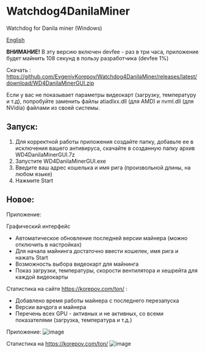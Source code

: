 # Watchdog4DanilaMiner
Watchdog for Danila miner (Windows)

[English](https://github.com/EvgeniyKorepov/Watchdog4DanilaMiner/blob/main/README_EN.md)

**ВНИМАНИЕ!** В эту версию включен devfee - раз в три часа, приложение будет майнить 108 секунд в пользу разработчика (devfee 1%)

Скачать : https://github.com/EvgeniyKorepov/Watchdog4DanilaMiner/releases/latest/download/WD4DanilaMinerGUI.zip

Если у вас не показывает параметры видеокарт (загрузку, температуру и т.д), попробуйте заменить файлы atiadlxx.dll (для AMD) и nvml.dll (для NVidia) файлами из своей системы.

## Запуск:
1. Для корректной работы приложения создайте папку, добавьте ее в исключения вашего антивируса, скачайте в созданную папку архив WD4DanilaMinerGUI.7z
2. Запустите WD4DanilaMinerGUI.exe
3. Введите ваш адрес кошелька и имя рига (произвольной длины, на любом языке)
4. Нажмите Start

## Новое:
Приложение:

Графический интерфейс
- Автоматическое обновление последней версии майнера (можно отключить в настройках)
- Для начала майнинга достаточно ввести кошелек, имя рига и нажать Start
- Возможность выбора видеокарт для майнинга
- Показ загрузки, температуры, скорости вентилятора и хешрейта для каждой видеокарты

Статистика на сайте https://korepov.com/ton/ :
- Добавлено время работы майнера с последнего перезапуска
- Версии вачдога и майнера
- Перечень всех GPU - активных и не активных, со всеми показателями (загрузка, температура и т.д.)

Приложение:
![image](https://user-images.githubusercontent.com/35364901/148919474-c8257407-2029-4e84-8053-d6323a74a05c.png)

Статистика на https://korepov.com/ton/
![image](https://user-images.githubusercontent.com/35364901/147290612-9aee11c0-693d-4fa1-902d-0a0a6b5fbbc4.png)







